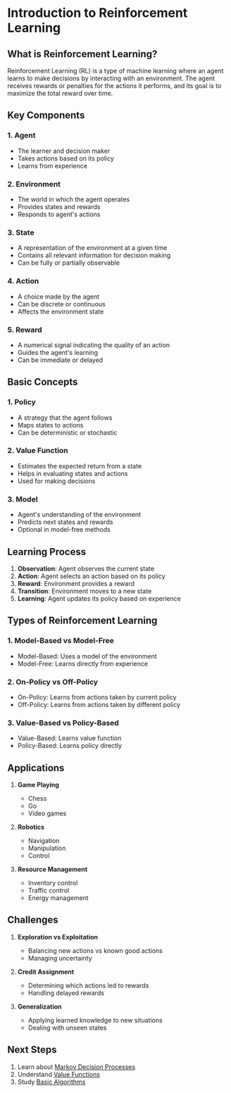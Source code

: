 # Introduction to Reinforcement Learning

## What is Reinforcement Learning?

Reinforcement Learning (RL) is a type of machine learning where an agent learns to make decisions by interacting with an environment. The agent receives rewards or penalties for the actions it performs, and its goal is to maximize the total reward over time.

## Key Components

### 1. Agent
- The learner and decision maker
- Takes actions based on its policy
- Learns from experience

### 2. Environment
- The world in which the agent operates
- Provides states and rewards
- Responds to agent's actions

### 3. State
- A representation of the environment at a given time
- Contains all relevant information for decision making
- Can be fully or partially observable

### 4. Action
- A choice made by the agent
- Can be discrete or continuous
- Affects the environment state

### 5. Reward
- A numerical signal indicating the quality of an action
- Guides the agent's learning
- Can be immediate or delayed

## Basic Concepts

### 1. Policy
- A strategy that the agent follows
- Maps states to actions
- Can be deterministic or stochastic

### 2. Value Function
- Estimates the expected return from a state
- Helps in evaluating states and actions
- Used for making decisions

### 3. Model
- Agent's understanding of the environment
- Predicts next states and rewards
- Optional in model-free methods

## Learning Process

1. **Observation**: Agent observes the current state
2. **Action**: Agent selects an action based on its policy
3. **Reward**: Environment provides a reward
4. **Transition**: Environment moves to a new state
5. **Learning**: Agent updates its policy based on experience

## Types of Reinforcement Learning

### 1. Model-Based vs Model-Free
- Model-Based: Uses a model of the environment
- Model-Free: Learns directly from experience

### 2. On-Policy vs Off-Policy
- On-Policy: Learns from actions taken by current policy
- Off-Policy: Learns from actions taken by different policy

### 3. Value-Based vs Policy-Based
- Value-Based: Learns value function
- Policy-Based: Learns policy directly

## Applications

1. **Game Playing**
   - Chess
   - Go
   - Video games

2. **Robotics**
   - Navigation
   - Manipulation
   - Control

3. **Resource Management**
   - Inventory control
   - Traffic control
   - Energy management

## Challenges

1. **Exploration vs Exploitation**
   - Balancing new actions vs known good actions
   - Managing uncertainty

2. **Credit Assignment**
   - Determining which actions led to rewards
   - Handling delayed rewards

3. **Generalization**
   - Applying learned knowledge to new situations
   - Dealing with unseen states

## Next Steps

1. Learn about [Markov Decision Processes](02-mdp.md)
2. Understand [Value Functions](03-value-functions.md)
3. Study [Basic Algorithms](04-basic-algorithms.md) 